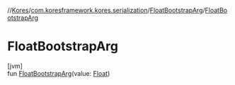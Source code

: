 //[Kores](../../../index.md)/[com.koresframework.kores.serialization](../index.md)/[FloatBootstrapArg](index.md)/[FloatBootstrapArg](-float-bootstrap-arg.md)

# FloatBootstrapArg

[jvm]\
fun [FloatBootstrapArg](-float-bootstrap-arg.md)(value: [Float](https://kotlinlang.org/api/latest/jvm/stdlib/kotlin/-float/index.html))
